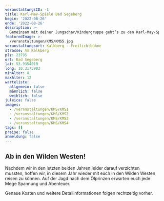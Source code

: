 ```yaml
---
veranstaltungsID: -1
title: Karl-May-Spiele Bad Segeberg
begin: '2022-08-26'
ende: '2022-08-26'
description: >-
  Gemeinsam mit deiner Jungschar/Kindergruppe geht’s zu den Karl-May-Spielen nach Bad Segeberg.
featuredImage: >-
  /veranstaltungen/KMS/KMS5.jpg
veranstaltungsort: Kalkberg - Freilichtbühne
strasse: Am Kalkberg
plz: 23795
ort: Bad Segeberg
lat: 53.9354019
long: 10.3175903
minAlter: 8
maxAlter: 12
warteliste:
  allgemein: false
  männlich: false
  weiblich: false
juleica: false
images:
  - /veranstaltungen/KMS/KMS1
  - /veranstaltungen/KMS/KMS2
  - /veranstaltungen/KMS/KMS3
  - /veranstaltungen/KMS/KMS4
tags: []
preise: false
anmeldung: false
---
```


## Ab in den Wilden Westen!
Nachdem wir in den letzten beiden Jahren leider darauf verzichten mussten, hoffen wir, in diesem Jahr wieder mit euch in den Wilden Westen reisen zu können. Auf der Jagd nach dem Ölprinzen erwarten euch jede Mege Spannung und Abenteuer.

Genaue Kosten und weitere Detailinformationen folgen rechtzeitig vorher.